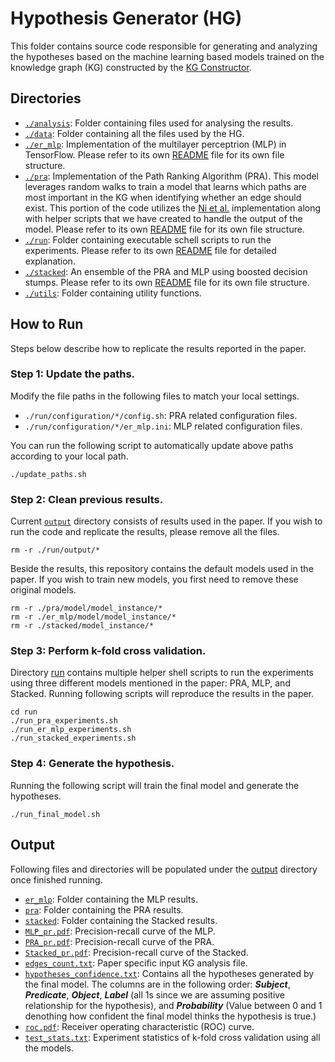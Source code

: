 # Hypothesis Generator (HG)
This folder contains source code responsible for generating and analyzing the hypotheses based on the machine learning based models trained on the knowledge graph (KG) constructed by the [KG Constructor](/kg_constructor).

## Directories
* <code>[./analysis](./analysis)</code>: Folder containing files used for analysing the results.
* <code>[./data](./data)</code>: Folder containing all the files used by the HG.
* <code>[./er_mlp](./er_mlp)</code>: Implementation of the multilayer perceptrion (MLP) in TensorFlow. Please refer to its own [README](./er_mlp/README.md) file for its own file structure.
* <code>[./pra](./pra)</code>: Implementation of the Path Ranking Algorithm (PRA). This model leverages random walks to train a model that learns which paths are most important in the KG when identifying whether an edge should exist. This portion of the code utilizes the [Ni et al.](https://github.com/noon99jaki/pra) implementation along with helper scripts that we have created to handle the output of the model. Please refer to its own [README](./pra/README.md) file for its own file structure.
* <code>[./run](./run)</code>: Folder containing executable schell scripts to run the experiments. Please refer to its own [README](./run/README.md) file for detailed explanation.
* <code>[./stacked](./stacked)</code>: An ensemble of the PRA and MLP using boosted decision stumps. Please refer to its own [README](./stacked/README.md) file for its own file structure.
* <code>[./utils](./utils)</code>: Folder containing utility functions.

## How to Run
Steps below describe how to replicate the results reported in the paper.

### Step 1: Update the paths.
Modify the file paths in the following files to match your local settings.

* <code>./run/configuration/*/config.sh</code>: PRA related configuration files.
* <code>./run/configuration/*/er_mlp.ini</code>: MLP related configuration files.

You can run the following script to automatically update above paths according to your local path.
```
./update_paths.sh
```

### Step 2: Clean previous results.
Current <code>[output](./run/output)</code> directory consists of results used in the paper. If you wish to run the code and replicate the results, please remove all the files.

```
rm -r ./run/output/*
```

Beside the results, this repository contains the default models used in the paper. If you wish to train new models, you first need to remove these original models.

```
rm -r ./pra/model/model_instance/*
rm -r ./er_mlp/model/model_instance/*
rm -r ./stacked/model_instance/*
```

### Step 3: Perform k-fold cross validation.
Directory [run](./run) contains multiple helper shell scripts to run the experiments using three different models mentioned in the paper: PRA, MLP, and Stacked. Running following scripts will reproduce the results in the paper.

```
cd run
./run_pra_experiments.sh
./run_er_mlp_experiments.sh
./run_stacked_experiments.sh
```

### Step 4: Generate the hypothesis.
Running the following script will train the final model and generate the hypotheses.

```
./run_final_model.sh
```

## Output
Following files and directories will be populated under the [output](./run/output)</code> directory once finished running.

* <code>[er_mlp](./run/output/er_mlp)</code>: Folder containing the MLP results.
* <code>[pra](./run/output/pra)</code>: Folder containing the PRA results.
* <code>[stacked](./run/output/stacked)</code>: Folder containing the Stacked results.
* <code>[MLP_pr.pdf](./run/output/MLP_pr.pdf)</code>: Precision-recall curve of the MLP.
* <code>[PRA_pr.pdf](./run/output/PRA_pr.pdf)</code>: Precision-recall curve of the PRA.
* <code>[Stacked_pr.pdf](./run/output/Stacked_pr.pdf)</code>: Precision-recall curve of the Stacked.
* <code>[edges_count.txt](./run/output/edges_count.txt)</code>: Paper specific input KG analysis file.
* <code>[hypotheses_confidence.txt](./run/output/hypotheses_confidence.txt)</code>: Contains all the hypotheses generated by the final model. The columns are in the following order: ***Subject***, ***Predicate***, ***Object***, ***Label*** (all 1s since we are assuming positive relationship for the hypothesis), and ***Probability*** (Value between 0 and 1 denothing how confident the final model thinks the hypothesis is true.)
* <code>[roc.pdf](./run/output/roc.pdf)</code>: Receiver operating characteristic (ROC) curve.
* <code>[test_stats.txt](./run/output/test_stats.txt)</code>: Experiment statistics of k-fold cross validation using all the models.

